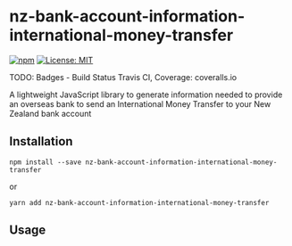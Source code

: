 # nz-bank-account-information-international-money-transfer

[![npm](https://img.shields.io/npm/v/@fnzc/nz-bank-account-validator.svg)](https://www.npmjs.com/package/@fnzc/nz-bank-account-validator)
[![License: MIT](https://img.shields.io/badge/License-MIT-green.svg)](https://opensource.org/licenses/MIT)

TODO: Badges - Build Status Travis CI, Coverage: coveralls.io

A lightweight JavaScript library to generate information needed to provide an overseas bank to send an International Money Transfer to your New Zealand bank account

## Installation

```
npm install --save nz-bank-account-information-international-money-transfer
```
or
```
yarn add nz-bank-account-information-international-money-transfer
```

## Usage

